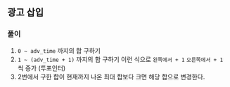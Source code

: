 ## 광고 삽입

### 풀이
1. `0 ~ adv_time` 까지의 합 구하기
2. `1 ~ (adv_time + 1)` 까지의 합 구하기 이런 식으로 `왼쪽에서 + 1` `오른쪽에서 + 1` 씩 증가 (투포인터)
3. 2번에서 구한 합이 현재까지 나온 최대 합보다 크면 해당 합으로 변경한다.